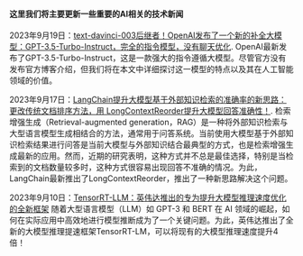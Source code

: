 #### 这里我们将主要更新一些重要的AI相关的技术新闻

2023年9月19日：[text-davinci-003后继者！OpenAI发布了一个新的补全大模型：GPT-3.5-Turbo-Instruct，完全的指令模型，没有聊天优化](https://www.datalearner.com/blog/1051695088184015).
OpenAI最新发布了GPT-3.5-Turbo-Instruct，这是一款强大的指令遵循大模型。尽管官方没有发布官方博客介绍，但我们将在本文中详细探讨这一模型的特点以及其在人工智能领域的价值。

2023年9月17日：[LangChain提升大模型基于外部知识检索的准确率的新思路：更改传统文档排序方法，用 LongContextReorder提升大模型回答准确性！](https://www.datalearner.com/blog/1051694962004895).
检索增强生成（Retrieval-augmented generation，RAG）是一种将外部知识检索与大型语言模型生成相结合的方法，通常用于问答系统。当前使用大模型基于外部知识检索结果进行问答是当前大模型与外部知识结合最典型的方式，也是检索增强生成最新的应用。然而，近期的研究表明，这种方式并不总是最佳选择，特别是当检索到的文档数量较多时，这种方式很容易出现回答不准确的情况。为此，LangChain最新推出了LongContextReorder，推出了一种新思路解决这个问题。

2023年9月10日：[TensorRT-LLM：英伟达推出的专为提升大模型推理速度优化的全新框架](https://www.datalearner.com/blog/1051694310279358)
随着大型语言模型（LLM）如 GPT-3 和 BERT 在 AI 领域的崛起，如何在实际应用中高效地进行模型推断成为了一个关键问题。为此，英伟达推出了全新的大模型推理提速框架TensorRT-LM，可以将现有的大模型推理速度提升4倍！

